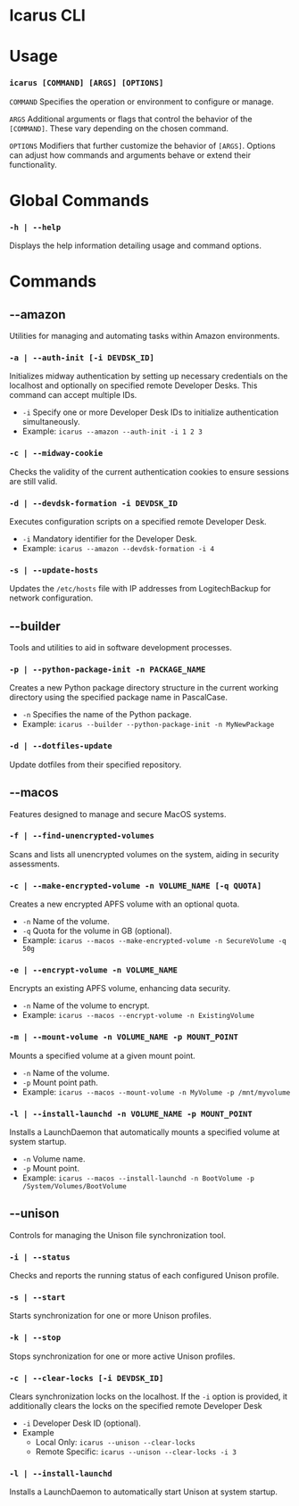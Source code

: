 # Icarus CLI

# Usage

### `icarus [COMMAND] [ARGS] [OPTIONS]`

`COMMAND` Specifies the operation or environment to configure or manage.

`ARGS` Additional arguments or flags that control the behavior of the `[COMMAND]`. These vary depending on the chosen command.

`OPTIONS` Modifiers that further customize the behavior of `[ARGS]`. Options can adjust how commands and arguments behave or extend their functionality.


# Global Commands

### `-h | --help`

Displays the help information detailing usage and command options.


# Commands

## --amazon
Utilities for managing and automating tasks within Amazon environments.

### `-a | --auth-init [-i DEVDSK_ID]`

Initializes midway authentication by setting up necessary credentials on the localhost and optionally on specified remote Developer Desks. This command can accept multiple IDs.

- `-i` Specify one or more Developer Desk IDs to initialize authentication simultaneously.
- Example: `icarus --amazon --auth-init -i 1 2 3`

### `-c | --midway-cookie`

Checks the validity of the current authentication cookies to ensure sessions are still valid.

### `-d | --devdsk-formation -i DEVDSK_ID`

Executes configuration scripts on a specified remote Developer Desk.

- `-i` Mandatory identifier for the Developer Desk.
- Example: `icarus --amazon --devdsk-formation -i 4`

### `-s | --update-hosts`

Updates the `/etc/hosts` file with IP addresses from LogitechBackup for network configuration.

## --builder
Tools and utilities to aid in software development processes.

### `-p | --python-package-init -n PACKAGE_NAME`

Creates a new Python package directory structure in the current working directory using the specified package name in PascalCase.

- `-n` Specifies the name of the Python package.
- Example: `icarus --builder --python-package-init -n MyNewPackage`

### `-d | --dotfiles-update`

Update dotfiles from their specified repository.

## --macos
Features designed to manage and secure MacOS systems.

### `-f | --find-unencrypted-volumes`

Scans and lists all unencrypted volumes on the system, aiding in security assessments.

### `-c | --make-encrypted-volume -n VOLUME_NAME [-q QUOTA]`

Creates a new encrypted APFS volume with an optional quota.

- `-n` Name of the volume.
- `-q` Quota for the volume in GB (optional).
- Example: `icarus --macos --make-encrypted-volume -n SecureVolume -q 50g`

### `-e | --encrypt-volume -n VOLUME_NAME`

Encrypts an existing APFS volume, enhancing data security.

- `-n` Name of the volume to encrypt.
- Example: `icarus --macos --encrypt-volume -n ExistingVolume`

### `-m | --mount-volume -n VOLUME_NAME -p MOUNT_POINT`

Mounts a specified volume at a given mount point.

- `-n` Name of the volume.
- `-p` Mount point path.
- Example: `icarus --macos --mount-volume -n MyVolume -p /mnt/myvolume`

### `-l | --install-launchd -n VOLUME_NAME -p MOUNT_POINT`

Installs a LaunchDaemon that automatically mounts a specified volume at system startup.

- `-n` Volume name.
- `-p` Mount point.
- Example: `icarus --macos --install-launchd -n BootVolume -p /System/Volumes/BootVolume`

## --unison
Controls for managing the Unison file synchronization tool.

### `-i | --status`

Checks and reports the running status of each configured Unison profile.

### `-s | --start`

Starts synchronization for one or more Unison profiles.

### `-k | --stop`

Stops synchronization for one or more active Unison profiles.

### `-c | --clear-locks [-i DEVDSK_ID]`

Clears synchronization locks on the localhost. If the `-i` option is provided, it additionally clears the locks on the specified remote Developer Desk

- `-i` Developer Desk ID (optional).
- Example
    - Local Only: `icarus --unison --clear-locks`
    - Remote Specific: `icarus --unison --clear-locks -i 3`

### `-l | --install-launchd`

Installs a LaunchDaemon to automatically start Unison at system startup.
